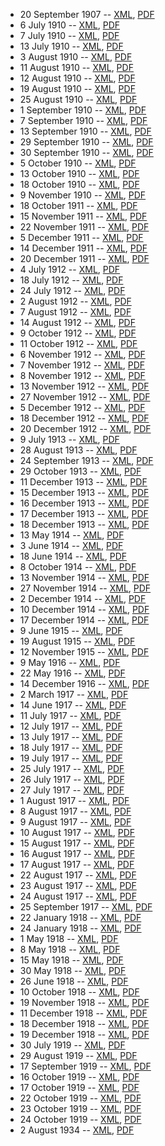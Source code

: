 * 20 September 1907 -- [XML](http://parlinfo.aph.gov.au/parlInfo/download/hansard80/hansards80/1907-09-20/toc_unixml/039332190709206_13212.xml;fileType=text%2Fxml), [PDF](http://parlinfo.aph.gov.au/parlInfo/download/hansard80/hansards80/1907-09-20/toc_pdf/039332190709206.pdf)
* 6 July 1910 -- [XML](http://parlinfo.aph.gov.au/parlInfo/download/hansard80/hansards80/1910-07-06/toc_unixml/055332191007063_10787.xml;fileType=text%2Fxml), [PDF](http://parlinfo.aph.gov.au/parlInfo/download/hansard80/hansards80/1910-07-06/toc_pdf/055332191007063.pdf)
* 7 July 1910 -- [XML](http://parlinfo.aph.gov.au/parlInfo/download/hansard80/hansards80/1910-07-07/toc_unixml/055332191007074_10789.xml;fileType=text%2Fxml), [PDF](http://parlinfo.aph.gov.au/parlInfo/download/hansard80/hansards80/1910-07-07/toc_pdf/055332191007074.pdf)
* 13 July 1910 -- [XML](http://parlinfo.aph.gov.au/parlInfo/download/hansard80/hansards80/1910-07-13/toc_unixml/055332191007133_10793.xml;fileType=text%2Fxml), [PDF](http://parlinfo.aph.gov.au/parlInfo/download/hansard80/hansards80/1910-07-13/toc_pdf/055332191007133.pdf)
* 3 August 1910 -- [XML](http://parlinfo.aph.gov.au/parlInfo/download/hansard80/hansards80/1910-08-03/toc_unixml/055332191008032_10807.xml;fileType=text%2Fxml), [PDF](http://parlinfo.aph.gov.au/parlInfo/download/hansard80/hansards80/1910-08-03/toc_pdf/055332191008032.pdf)
* 11 August 1910 -- [XML](http://parlinfo.aph.gov.au/parlInfo/download/hansard80/hansards80/1910-08-11/toc_unixml/056332191008111_10753.xml;fileType=text%2Fxml), [PDF](http://parlinfo.aph.gov.au/parlInfo/download/hansard80/hansards80/1910-08-11/toc_pdf/056332191008111.pdf)
* 12 August 1910 -- [XML](http://parlinfo.aph.gov.au/parlInfo/download/hansard80/hansards80/1910-08-12/toc_unixml/056332191008122_10755.xml;fileType=text%2Fxml), [PDF](http://parlinfo.aph.gov.au/parlInfo/download/hansard80/hansards80/1910-08-12/toc_pdf/056332191008122.pdf)
* 19 August 1910 -- [XML](http://parlinfo.aph.gov.au/parlInfo/download/hansard80/hansards80/1910-08-19/toc_unixml/056332191008192_10762.xml;fileType=text%2Fxml), [PDF](http://parlinfo.aph.gov.au/parlInfo/download/hansard80/hansards80/1910-08-19/toc_pdf/056332191008192.pdf)
* 25 August 1910 -- [XML](http://parlinfo.aph.gov.au/parlInfo/download/hansard80/hansards80/1910-08-25/toc_unixml/056332191008251_10767.xml;fileType=text%2Fxml), [PDF](http://parlinfo.aph.gov.au/parlInfo/download/hansard80/hansards80/1910-08-25/toc_pdf/056332191008251.pdf)
* 1 September 1910 -- [XML](http://parlinfo.aph.gov.au/parlInfo/download/hansard80/hansards80/1910-09-01/toc_unixml/056332191009010_10774.xml;fileType=text%2Fxml), [PDF](http://parlinfo.aph.gov.au/parlInfo/download/hansard80/hansards80/1910-09-01/toc_pdf/056332191009010.pdf)
* 7 September 1910 -- [XML](http://parlinfo.aph.gov.au/parlInfo/download/hansard80/hansards80/1910-09-07/toc_unixml/056332191009076_10780.xml;fileType=text%2Fxml), [PDF](http://parlinfo.aph.gov.au/parlInfo/download/hansard80/hansards80/1910-09-07/toc_pdf/056332191009076.pdf)
* 13 September 1910 -- [XML](http://parlinfo.aph.gov.au/parlInfo/download/hansard80/hansards80/1910-09-13/toc_unixml/057332191009133_10725.xml;fileType=text%2Fxml), [PDF](http://parlinfo.aph.gov.au/parlInfo/download/hansard80/hansards80/1910-09-13/toc_pdf/057332191009133.pdf)
* 29 September 1910 -- [XML](http://parlinfo.aph.gov.au/parlInfo/download/hansard80/hansards80/1910-09-29/toc_unixml/057332191009295_10744.xml;fileType=text%2Fxml), [PDF](http://parlinfo.aph.gov.au/parlInfo/download/hansard80/hansards80/1910-09-29/toc_pdf/057332191009295.pdf)
* 30 September 1910 -- [XML](http://parlinfo.aph.gov.au/parlInfo/download/hansard80/hansards80/1910-09-30/toc_unixml/057332191009306_10746.xml;fileType=text%2Fxml), [PDF](http://parlinfo.aph.gov.au/parlInfo/download/hansard80/hansards80/1910-09-30/toc_pdf/057332191009306.pdf)
* 5 October 1910 -- [XML](http://parlinfo.aph.gov.au/parlInfo/download/hansard80/hansards80/1910-10-05/toc_unixml/057332191010054_10749.xml;fileType=text%2Fxml), [PDF](http://parlinfo.aph.gov.au/parlInfo/download/hansard80/hansards80/1910-10-05/toc_pdf/057332191010054.pdf)
* 13 October 1910 -- [XML](http://parlinfo.aph.gov.au/parlInfo/download/hansard80/hansards80/1910-10-13/toc_unixml/058332191010133_10697.xml;fileType=text%2Fxml), [PDF](http://parlinfo.aph.gov.au/parlInfo/download/hansard80/hansards80/1910-10-13/toc_pdf/058332191010133.pdf)
* 18 October 1910 -- [XML](http://parlinfo.aph.gov.au/parlInfo/download/hansard80/hansards80/1910-10-18/toc_unixml/058332191010181_10700.xml;fileType=text%2Fxml), [PDF](http://parlinfo.aph.gov.au/parlInfo/download/hansard80/hansards80/1910-10-18/toc_pdf/058332191010181.pdf)
* 9 November 1910 -- [XML](http://parlinfo.aph.gov.au/parlInfo/download/hansard80/hansards80/1910-11-09/toc_unixml/059332191011096_10669.xml;fileType=text%2Fxml), [PDF](http://parlinfo.aph.gov.au/parlInfo/download/hansard80/hansards80/1910-11-09/toc_pdf/059332191011096.pdf)
* 18 October 1911 -- [XML](http://parlinfo.aph.gov.au/parlInfo/download/hansard80/hansards80/1911-10-18/toc_unixml/061332191110186_10606.xml;fileType=text%2Fxml), [PDF](http://parlinfo.aph.gov.au/parlInfo/download/hansard80/hansards80/1911-10-18/toc_pdf/061332191110186.pdf)
* 15 November 1911 -- [XML](http://parlinfo.aph.gov.au/parlInfo/download/hansard80/hansards80/1911-11-15/toc_unixml/062332191111153_10577.xml;fileType=text%2Fxml), [PDF](http://parlinfo.aph.gov.au/parlInfo/download/hansard80/hansards80/1911-11-15/toc_pdf/062332191111153.pdf)
* 22 November 1911 -- [XML](http://parlinfo.aph.gov.au/parlInfo/download/hansard80/hansards80/1911-11-22/toc_unixml/062332191111223_10584.xml;fileType=text%2Fxml), [PDF](http://parlinfo.aph.gov.au/parlInfo/download/hansard80/hansards80/1911-11-22/toc_pdf/062332191111223.pdf)
* 5 December 1911 -- [XML](http://parlinfo.aph.gov.au/parlInfo/download/hansard80/hansards80/1911-12-05/toc_unixml/063332191112050_10555.xml;fileType=text%2Fxml), [PDF](http://parlinfo.aph.gov.au/parlInfo/download/hansard80/hansards80/1911-12-05/toc_pdf/063332191112050.pdf)
* 14 December 1911 -- [XML](http://parlinfo.aph.gov.au/parlInfo/download/hansard80/hansards80/1911-12-14/toc_unixml/063332191112142_10566.xml;fileType=text%2Fxml), [PDF](http://parlinfo.aph.gov.au/parlInfo/download/hansard80/hansards80/1911-12-14/toc_pdf/063332191112142.pdf)
* 20 December 1911 -- [XML](http://parlinfo.aph.gov.au/parlInfo/download/hansard80/hansards80/1911-12-20/toc_unixml/063332191112201_10573.xml;fileType=text%2Fxml), [PDF](http://parlinfo.aph.gov.au/parlInfo/download/hansard80/hansards80/1911-12-20/toc_pdf/063332191112201.pdf)
* 4 July 1912 -- [XML](http://parlinfo.aph.gov.au/parlInfo/download/hansard80/hansards80/1912-07-04/toc_unixml/064332191207045_10530.xml;fileType=text%2Fxml), [PDF](http://parlinfo.aph.gov.au/parlInfo/download/hansard80/hansards80/1912-07-04/toc_pdf/064332191207045.pdf)
* 18 July 1912 -- [XML](http://parlinfo.aph.gov.au/parlInfo/download/hansard80/hansards80/1912-07-18/toc_unixml/064332191207185_10539.xml;fileType=text%2Fxml), [PDF](http://parlinfo.aph.gov.au/parlInfo/download/hansard80/hansards80/1912-07-18/toc_pdf/064332191207185.pdf)
* 24 July 1912 -- [XML](http://parlinfo.aph.gov.au/parlInfo/download/hansard80/hansards80/1912-07-24/toc_unixml/064332191207244_10544.xml;fileType=text%2Fxml), [PDF](http://parlinfo.aph.gov.au/parlInfo/download/hansard80/hansards80/1912-07-24/toc_pdf/064332191207244.pdf)
* 2 August 1912 -- [XML](http://parlinfo.aph.gov.au/parlInfo/download/hansard80/hansards80/1912-08-02/toc_unixml/065332191208023_13214.xml;fileType=text%2Fxml), [PDF](http://parlinfo.aph.gov.au/parlInfo/download/hansard80/hansards80/1912-08-02/toc_pdf/065332191208023.pdf)
* 7 August 1912 -- [XML](http://parlinfo.aph.gov.au/parlInfo/download/hansard80/hansards80/1912-08-07/toc_unixml/065332191208071_10491.xml;fileType=text%2Fxml), [PDF](http://parlinfo.aph.gov.au/parlInfo/download/hansard80/hansards80/1912-08-07/toc_pdf/065332191208071.pdf)
* 14 August 1912 -- [XML](http://parlinfo.aph.gov.au/parlInfo/download/hansard80/hansards80/1912-08-14/toc_unixml/065332191208141_10498.xml;fileType=text%2Fxml), [PDF](http://parlinfo.aph.gov.au/parlInfo/download/hansard80/hansards80/1912-08-14/toc_pdf/065332191208141.pdf)
* 9 October 1912 -- [XML](http://parlinfo.aph.gov.au/parlInfo/download/hansard80/hansards80/1912-10-09/toc_unixml/066332191210095_10485.xml;fileType=text%2Fxml), [PDF](http://parlinfo.aph.gov.au/parlInfo/download/hansard80/hansards80/1912-10-09/toc_pdf/066332191210095.pdf)
* 11 October 1912 -- [XML](http://parlinfo.aph.gov.au/parlInfo/download/hansard80/hansards80/1912-10-11/toc_unixml/067332191210115_13653.xml;fileType=text%2Fxml), [PDF](http://parlinfo.aph.gov.au/parlInfo/download/hansard80/hansards80/1912-10-11/toc_pdf/067332191210115.pdf)
* 6 November 1912 -- [XML](http://parlinfo.aph.gov.au/parlInfo/download/hansard80/hansards80/1912-11-06/toc_unixml/067332191211062_13656.xml;fileType=text%2Fxml), [PDF](http://parlinfo.aph.gov.au/parlInfo/download/hansard80/hansards80/1912-11-06/toc_pdf/067332191211062.pdf)
* 7 November 1912 -- [XML](http://parlinfo.aph.gov.au/parlInfo/download/hansard80/hansards80/1912-11-07/toc_unixml/067332191211073_10457.xml;fileType=text%2Fxml), [PDF](http://parlinfo.aph.gov.au/parlInfo/download/hansard80/hansards80/1912-11-07/toc_pdf/067332191211073.pdf)
* 8 November 1912 -- [XML](http://parlinfo.aph.gov.au/parlInfo/download/hansard80/hansards80/1912-11-08/toc_unixml/067332191211084_10459.xml;fileType=text%2Fxml), [PDF](http://parlinfo.aph.gov.au/parlInfo/download/hansard80/hansards80/1912-11-08/toc_pdf/067332191211084.pdf)
* 13 November 1912 -- [XML](http://parlinfo.aph.gov.au/parlInfo/download/hansard80/hansards80/1912-11-13/toc_unixml/068332191211130_10413.xml;fileType=text%2Fxml), [PDF](http://parlinfo.aph.gov.au/parlInfo/download/hansard80/hansards80/1912-11-13/toc_pdf/068332191211130.pdf)
* 27 November 1912 -- [XML](http://parlinfo.aph.gov.au/parlInfo/download/hansard80/hansards80/1912-11-27/toc_unixml/068332191211270_10423.xml;fileType=text%2Fxml), [PDF](http://parlinfo.aph.gov.au/parlInfo/download/hansard80/hansards80/1912-11-27/toc_pdf/068332191211270.pdf)
* 5 December 1912 -- [XML](http://parlinfo.aph.gov.au/parlInfo/download/hansard80/hansards80/1912-12-05/toc_unixml/068332191212051_10433.xml;fileType=text%2Fxml), [PDF](http://parlinfo.aph.gov.au/parlInfo/download/hansard80/hansards80/1912-12-05/toc_pdf/068332191212051.pdf)
* 18 December 1912 -- [XML](http://parlinfo.aph.gov.au/parlInfo/download/hansard80/hansards80/1912-12-18/toc_unixml/069332191212185_10407.xml;fileType=text%2Fxml), [PDF](http://parlinfo.aph.gov.au/parlInfo/download/hansard80/hansards80/1912-12-18/toc_pdf/069332191212185.pdf)
* 20 December 1912 -- [XML](http://parlinfo.aph.gov.au/parlInfo/download/hansard80/hansards80/1912-12-20/toc_unixml/069332191212200_13660.xml;fileType=text%2Fxml), [PDF](http://parlinfo.aph.gov.au/parlInfo/download/hansard80/hansards80/1912-12-20/toc_pdf/069332191212200.pdf)
* 9 July 1913 -- [XML](http://parlinfo.aph.gov.au/parlInfo/download/hansard80/hansards80/1913-07-09/toc_unixml/070332191307092_10337.xml;fileType=text%2Fxml), [PDF](http://parlinfo.aph.gov.au/parlInfo/download/hansard80/hansards80/1913-07-09/toc_pdf/070332191307092.pdf)
* 28 August 1913 -- [XML](http://parlinfo.aph.gov.au/parlInfo/download/hansard80/hansards80/1913-08-28/toc_unixml/070332191308282_11123.xml;fileType=text%2Fxml), [PDF](http://parlinfo.aph.gov.au/parlInfo/download/hansard80/hansards80/1913-08-28/toc_pdf/070332191308282.pdf)
* 24 September 1913 -- [XML](http://parlinfo.aph.gov.au/parlInfo/download/hansard80/hansards80/1913-09-24/toc_unixml/070332191309240_10367.xml;fileType=text%2Fxml), [PDF](http://parlinfo.aph.gov.au/parlInfo/download/hansard80/hansards80/1913-09-24/toc_pdf/070332191309240.pdf)
* 29 October 1913 -- [XML](http://parlinfo.aph.gov.au/parlInfo/download/hansard80/hansards80/1913-10-29/toc_unixml/071332191310295_10322.xml;fileType=text%2Fxml), [PDF](http://parlinfo.aph.gov.au/parlInfo/download/hansard80/hansards80/1913-10-29/toc_pdf/071332191310295.pdf)
* 11 December 1913 -- [XML](http://parlinfo.aph.gov.au/parlInfo/download/hansard80/hansards80/1913-12-11/toc_unixml/072332191312113_10287.xml;fileType=text%2Fxml), [PDF](http://parlinfo.aph.gov.au/parlInfo/download/hansard80/hansards80/1913-12-11/toc_pdf/072332191312113.pdf)
* 15 December 1913 -- [XML](http://parlinfo.aph.gov.au/parlInfo/download/hansard80/hansards80/1913-12-15/toc_unixml/072332191312150_10290.xml;fileType=text%2Fxml), [PDF](http://parlinfo.aph.gov.au/parlInfo/download/hansard80/hansards80/1913-12-15/toc_pdf/072332191312150.pdf)
* 16 December 1913 -- [XML](http://parlinfo.aph.gov.au/parlInfo/download/hansard80/hansards80/1913-12-16/toc_unixml/072332191312161_10292.xml;fileType=text%2Fxml), [PDF](http://parlinfo.aph.gov.au/parlInfo/download/hansard80/hansards80/1913-12-16/toc_pdf/072332191312161.pdf)
* 17 December 1913 -- [XML](http://parlinfo.aph.gov.au/parlInfo/download/hansard80/hansards80/1913-12-17/toc_unixml/072332191312172_10294.xml;fileType=text%2Fxml), [PDF](http://parlinfo.aph.gov.au/parlInfo/download/hansard80/hansards80/1913-12-17/toc_pdf/072332191312172.pdf)
* 18 December 1913 -- [XML](http://parlinfo.aph.gov.au/parlInfo/download/hansard80/hansards80/1913-12-18/toc_unixml/072332191312183_10296.xml;fileType=text%2Fxml), [PDF](http://parlinfo.aph.gov.au/parlInfo/download/hansard80/hansards80/1913-12-18/toc_pdf/072332191312183.pdf)
* 13 May 1914 -- [XML](http://parlinfo.aph.gov.au/parlInfo/download/hansard80/hansards80/1914-05-13/toc_unixml/073332191405130_10193.xml;fileType=text%2Fxml), [PDF](http://parlinfo.aph.gov.au/parlInfo/download/hansard80/hansards80/1914-05-13/toc_pdf/073332191405130.pdf)
* 3 June 1914 -- [XML](http://parlinfo.aph.gov.au/parlInfo/download/hansard80/hansards80/1914-06-03/toc_unixml/074332191406034_10149.xml;fileType=text%2Fxml), [PDF](http://parlinfo.aph.gov.au/parlInfo/download/hansard80/hansards80/1914-06-03/toc_pdf/074332191406034.pdf)
* 18 June 1914 -- [XML](http://parlinfo.aph.gov.au/parlInfo/download/hansard80/hansards80/1914-06-18/toc_unixml/074332191406185_10163.xml;fileType=text%2Fxml), [PDF](http://parlinfo.aph.gov.au/parlInfo/download/hansard80/hansards80/1914-06-18/toc_pdf/074332191406185.pdf)
* 8 October 1914 -- [XML](http://parlinfo.aph.gov.au/parlInfo/download/hansard80/hansards80/1914-10-08/toc_unixml/075332191410081_10098.xml;fileType=text%2Fxml), [PDF](http://parlinfo.aph.gov.au/parlInfo/download/hansard80/hansards80/1914-10-08/toc_pdf/075332191410081.pdf)
* 13 November 1914 -- [XML](http://parlinfo.aph.gov.au/parlInfo/download/hansard80/hansards80/1914-11-13/toc_unixml/075332191411131_10116.xml;fileType=text%2Fxml), [PDF](http://parlinfo.aph.gov.au/parlInfo/download/hansard80/hansards80/1914-11-13/toc_pdf/075332191411131.pdf)
* 27 November 1914 -- [XML](http://parlinfo.aph.gov.au/parlInfo/download/hansard80/hansards80/1914-11-27/toc_unixml/075332191411271_10128.xml;fileType=text%2Fxml), [PDF](http://parlinfo.aph.gov.au/parlInfo/download/hansard80/hansards80/1914-11-27/toc_pdf/075332191411271.pdf)
* 2 December 1914 -- [XML](http://parlinfo.aph.gov.au/parlInfo/download/hansard80/hansards80/1914-12-02/toc_unixml/075332191412026_10130.xml;fileType=text%2Fxml), [PDF](http://parlinfo.aph.gov.au/parlInfo/download/hansard80/hansards80/1914-12-02/toc_pdf/075332191412026.pdf)
* 10 December 1914 -- [XML](http://parlinfo.aph.gov.au/parlInfo/download/hansard80/hansards80/1914-12-10/toc_unixml/075332191412100_10138.xml;fileType=text%2Fxml), [PDF](http://parlinfo.aph.gov.au/parlInfo/download/hansard80/hansards80/1914-12-10/toc_pdf/075332191412100.pdf)
* 17 December 1914 -- [XML](http://parlinfo.aph.gov.au/parlInfo/download/hansard80/hansards80/1914-12-17/toc_unixml/076332191412175_10016.xml;fileType=text%2Fxml), [PDF](http://parlinfo.aph.gov.au/parlInfo/download/hansard80/hansards80/1914-12-17/toc_pdf/076332191412175.pdf)
* 9 June 1915 -- [XML](http://parlinfo.aph.gov.au/parlInfo/download/hansard80/hansards80/1915-06-09/toc_unixml/077332191506091_5660.xml;fileType=text%2Fxml), [PDF](http://parlinfo.aph.gov.au/parlInfo/download/hansard80/hansards80/1915-06-09/toc_pdf/077332191506091.pdf)
* 19 August 1915 -- [XML](http://parlinfo.aph.gov.au/parlInfo/download/hansard80/hansards80/1915-08-19/toc_unixml/078332191508196_9994.xml;fileType=text%2Fxml), [PDF](http://parlinfo.aph.gov.au/parlInfo/download/hansard80/hansards80/1915-08-19/toc_pdf/078332191508196.pdf)
* 12 November 1915 -- [XML](http://parlinfo.aph.gov.au/parlInfo/download/hansard80/hansards80/1915-11-12/toc_unixml/079332191511123_9920.xml;fileType=text%2Fxml), [PDF](http://parlinfo.aph.gov.au/parlInfo/download/hansard80/hansards80/1915-11-12/toc_pdf/079332191511123.pdf)
* 9 May 1916 -- [XML](http://parlinfo.aph.gov.au/parlInfo/download/hansard80/hansards80/1916-05-09/toc_unixml/079332191605096_9922.xml;fileType=text%2Fxml), [PDF](http://parlinfo.aph.gov.au/parlInfo/download/hansard80/hansards80/1916-05-09/toc_pdf/079332191605096.pdf)
* 22 May 1916 -- [XML](http://parlinfo.aph.gov.au/parlInfo/download/hansard80/hansards80/1916-05-22/toc_unixml/079332191605225_9937.xml;fileType=text%2Fxml), [PDF](http://parlinfo.aph.gov.au/parlInfo/download/hansard80/hansards80/1916-05-22/toc_pdf/079332191605225.pdf)
* 14 December 1916 -- [XML](http://parlinfo.aph.gov.au/parlInfo/download/hansard80/hansards80/1916-12-14/toc_unixml/080332191612142_11146.xml;fileType=text%2Fxml), [PDF](http://parlinfo.aph.gov.au/parlInfo/download/hansard80/hansards80/1916-12-14/toc_pdf/080332191612142.pdf)
* 2 March 1917 -- [XML](http://parlinfo.aph.gov.au/parlInfo/download/hansard80/hansards80/1917-03-02/toc_unixml/081332191703022_13163.xml;fileType=text%2Fxml), [PDF](http://parlinfo.aph.gov.au/parlInfo/download/hansard80/hansards80/1917-03-02/toc_pdf/081332191703022.pdf)
* 14 June 1917 -- [XML](http://parlinfo.aph.gov.au/parlInfo/download/hansard80/hansards80/1917-06-14/toc_unixml/082332191706144_9790.xml;fileType=text%2Fxml), [PDF](http://parlinfo.aph.gov.au/parlInfo/download/hansard80/hansards80/1917-06-14/toc_pdf/082332191706144.pdf)
* 11 July 1917 -- [XML](http://parlinfo.aph.gov.au/parlInfo/download/hansard80/hansards80/1917-07-11/toc_unixml/082332191707113_9792.xml;fileType=text%2Fxml), [PDF](http://parlinfo.aph.gov.au/parlInfo/download/hansard80/hansards80/1917-07-11/toc_pdf/082332191707113.pdf)
* 12 July 1917 -- [XML](http://parlinfo.aph.gov.au/parlInfo/download/hansard80/hansards80/1917-07-12/toc_unixml/082332191707124_13200.xml;fileType=text%2Fxml), [PDF](http://parlinfo.aph.gov.au/parlInfo/download/hansard80/hansards80/1917-07-12/toc_pdf/082332191707124.pdf)
* 13 July 1917 -- [XML](http://parlinfo.aph.gov.au/parlInfo/download/hansard80/hansards80/1917-07-13/toc_unixml/082332191707135_9796.xml;fileType=text%2Fxml), [PDF](http://parlinfo.aph.gov.au/parlInfo/download/hansard80/hansards80/1917-07-13/toc_pdf/082332191707135.pdf)
* 18 July 1917 -- [XML](http://parlinfo.aph.gov.au/parlInfo/download/hansard80/hansards80/1917-07-18/toc_unixml/082332191707183_9797.xml;fileType=text%2Fxml), [PDF](http://parlinfo.aph.gov.au/parlInfo/download/hansard80/hansards80/1917-07-18/toc_pdf/082332191707183.pdf)
* 19 July 1917 -- [XML](http://parlinfo.aph.gov.au/parlInfo/download/hansard80/hansards80/1917-07-19/toc_unixml/082332191707194_9799.xml;fileType=text%2Fxml), [PDF](http://parlinfo.aph.gov.au/parlInfo/download/hansard80/hansards80/1917-07-19/toc_pdf/082332191707194.pdf)
* 25 July 1917 -- [XML](http://parlinfo.aph.gov.au/parlInfo/download/hansard80/hansards80/1917-07-25/toc_unixml/082332191707253_9802.xml;fileType=text%2Fxml), [PDF](http://parlinfo.aph.gov.au/parlInfo/download/hansard80/hansards80/1917-07-25/toc_pdf/082332191707253.pdf)
* 26 July 1917 -- [XML](http://parlinfo.aph.gov.au/parlInfo/download/hansard80/hansards80/1917-07-26/toc_unixml/082332191707264_9804.xml;fileType=text%2Fxml), [PDF](http://parlinfo.aph.gov.au/parlInfo/download/hansard80/hansards80/1917-07-26/toc_pdf/082332191707264.pdf)
* 27 July 1917 -- [XML](http://parlinfo.aph.gov.au/parlInfo/download/hansard80/hansards80/1917-07-27/toc_unixml/082332191707275_9806.xml;fileType=text%2Fxml), [PDF](http://parlinfo.aph.gov.au/parlInfo/download/hansard80/hansards80/1917-07-27/toc_pdf/082332191707275.pdf)
* 1 August 1917 -- [XML](http://parlinfo.aph.gov.au/parlInfo/download/hansard80/hansards80/1917-08-01/toc_unixml/082332191708012_9808.xml;fileType=text%2Fxml), [PDF](http://parlinfo.aph.gov.au/parlInfo/download/hansard80/hansards80/1917-08-01/toc_pdf/082332191708012.pdf)
* 8 August 1917 -- [XML](http://parlinfo.aph.gov.au/parlInfo/download/hansard80/hansards80/1917-08-08/toc_unixml/082332191708082_9812.xml;fileType=text%2Fxml), [PDF](http://parlinfo.aph.gov.au/parlInfo/download/hansard80/hansards80/1917-08-08/toc_pdf/082332191708082.pdf)
* 9 August 1917 -- [XML](http://parlinfo.aph.gov.au/parlInfo/download/hansard80/hansards80/1917-08-09/toc_unixml/082332191708093_9814.xml;fileType=text%2Fxml), [PDF](http://parlinfo.aph.gov.au/parlInfo/download/hansard80/hansards80/1917-08-09/toc_pdf/082332191708093.pdf)
* 10 August 1917 -- [XML](http://parlinfo.aph.gov.au/parlInfo/download/hansard80/hansards80/1917-08-10/toc_unixml/082332191708104_9816.xml;fileType=text%2Fxml), [PDF](http://parlinfo.aph.gov.au/parlInfo/download/hansard80/hansards80/1917-08-10/toc_pdf/082332191708104.pdf)
* 15 August 1917 -- [XML](http://parlinfo.aph.gov.au/parlInfo/download/hansard80/hansards80/1917-08-15/toc_unixml/082332191708152_9818.xml;fileType=text%2Fxml), [PDF](http://parlinfo.aph.gov.au/parlInfo/download/hansard80/hansards80/1917-08-15/toc_pdf/082332191708152.pdf)
* 16 August 1917 -- [XML](http://parlinfo.aph.gov.au/parlInfo/download/hansard80/hansards80/1917-08-16/toc_unixml/082332191708163_13201.xml;fileType=text%2Fxml), [PDF](http://parlinfo.aph.gov.au/parlInfo/download/hansard80/hansards80/1917-08-16/toc_pdf/082332191708163.pdf)
* 17 August 1917 -- [XML](http://parlinfo.aph.gov.au/parlInfo/download/hansard80/hansards80/1917-08-17/toc_unixml/082332191708174_9820.xml;fileType=text%2Fxml), [PDF](http://parlinfo.aph.gov.au/parlInfo/download/hansard80/hansards80/1917-08-17/toc_pdf/082332191708174.pdf)
* 22 August 1917 -- [XML](http://parlinfo.aph.gov.au/parlInfo/download/hansard80/hansards80/1917-08-22/toc_unixml/082332191708222_9822.xml;fileType=text%2Fxml), [PDF](http://parlinfo.aph.gov.au/parlInfo/download/hansard80/hansards80/1917-08-22/toc_pdf/082332191708222.pdf)
* 23 August 1917 -- [XML](http://parlinfo.aph.gov.au/parlInfo/download/hansard80/hansards80/1917-08-23/toc_unixml/082332191708233_9824.xml;fileType=text%2Fxml), [PDF](http://parlinfo.aph.gov.au/parlInfo/download/hansard80/hansards80/1917-08-23/toc_pdf/082332191708233.pdf)
* 24 August 1917 -- [XML](http://parlinfo.aph.gov.au/parlInfo/download/hansard80/hansards80/1917-08-24/toc_unixml/082332191708244_9826.xml;fileType=text%2Fxml), [PDF](http://parlinfo.aph.gov.au/parlInfo/download/hansard80/hansards80/1917-08-24/toc_pdf/082332191708244.pdf)
* 25 September 1917 -- [XML](http://parlinfo.aph.gov.au/parlInfo/download/hansard80/hansards80/1917-09-25/toc_unixml/083332191709255_9782.xml;fileType=text%2Fxml), [PDF](http://parlinfo.aph.gov.au/parlInfo/download/hansard80/hansards80/1917-09-25/toc_pdf/083332191709255.pdf)
* 22 January 1918 -- [XML](http://parlinfo.aph.gov.au/parlInfo/download/hansard80/hansards80/1918-01-22/toc_unixml/084332191801222_9729.xml;fileType=text%2Fxml), [PDF](http://parlinfo.aph.gov.au/parlInfo/download/hansard80/hansards80/1918-01-22/toc_pdf/084332191801222.pdf)
* 24 January 1918 -- [XML](http://parlinfo.aph.gov.au/parlInfo/download/hansard80/hansards80/1918-01-24/toc_unixml/084332191801244_9732.xml;fileType=text%2Fxml), [PDF](http://parlinfo.aph.gov.au/parlInfo/download/hansard80/hansards80/1918-01-24/toc_pdf/084332191801244.pdf)
* 1 May 1918 -- [XML](http://parlinfo.aph.gov.au/parlInfo/download/hansard80/hansards80/1918-05-01/toc_unixml/084332191805013_9750.xml;fileType=text%2Fxml), [PDF](http://parlinfo.aph.gov.au/parlInfo/download/hansard80/hansards80/1918-05-01/toc_pdf/084332191805013.pdf)
* 8 May 1918 -- [XML](http://parlinfo.aph.gov.au/parlInfo/download/hansard80/hansards80/1918-05-08/toc_unixml/084332191805083_9756.xml;fileType=text%2Fxml), [PDF](http://parlinfo.aph.gov.au/parlInfo/download/hansard80/hansards80/1918-05-08/toc_pdf/084332191805083.pdf)
* 15 May 1918 -- [XML](http://parlinfo.aph.gov.au/parlInfo/download/hansard80/hansards80/1918-05-15/toc_unixml/084332191805153_9761.xml;fileType=text%2Fxml), [PDF](http://parlinfo.aph.gov.au/parlInfo/download/hansard80/hansards80/1918-05-15/toc_pdf/084332191805153.pdf)
* 30 May 1918 -- [XML](http://parlinfo.aph.gov.au/parlInfo/download/hansard80/hansards80/1918-05-30/toc_unixml/085332191805302_9704.xml;fileType=text%2Fxml), [PDF](http://parlinfo.aph.gov.au/parlInfo/download/hansard80/hansards80/1918-05-30/toc_pdf/085332191805302.pdf)
* 26 June 1918 -- [XML](http://parlinfo.aph.gov.au/parlInfo/download/hansard80/hansards80/1918-06-26/toc_unixml/085332191806260_9726.xml;fileType=text%2Fxml), [PDF](http://parlinfo.aph.gov.au/parlInfo/download/hansard80/hansards80/1918-06-26/toc_pdf/085332191806260.pdf)
* 10 October 1918 -- [XML](http://parlinfo.aph.gov.au/parlInfo/download/hansard80/hansards80/1918-10-10/toc_unixml/086332191810104_9664.xml;fileType=text%2Fxml), [PDF](http://parlinfo.aph.gov.au/parlInfo/download/hansard80/hansards80/1918-10-10/toc_pdf/086332191810104.pdf)
* 19 November 1918 -- [XML](http://parlinfo.aph.gov.au/parlInfo/download/hansard80/hansards80/1918-11-19/toc_unixml/086332191811191_9692.xml;fileType=text%2Fxml), [PDF](http://parlinfo.aph.gov.au/parlInfo/download/hansard80/hansards80/1918-11-19/toc_pdf/086332191811191.pdf)
* 11 December 1918 -- [XML](http://parlinfo.aph.gov.au/parlInfo/download/hansard80/hansards80/1918-12-11/toc_unixml/087332191812110_9645.xml;fileType=text%2Fxml), [PDF](http://parlinfo.aph.gov.au/parlInfo/download/hansard80/hansards80/1918-12-11/toc_pdf/087332191812110.pdf)
* 18 December 1918 -- [XML](http://parlinfo.aph.gov.au/parlInfo/download/hansard80/hansards80/1918-12-18/toc_unixml/087332191812180_9654.xml;fileType=text%2Fxml), [PDF](http://parlinfo.aph.gov.au/parlInfo/download/hansard80/hansards80/1918-12-18/toc_pdf/087332191812180.pdf)
* 19 December 1918 -- [XML](http://parlinfo.aph.gov.au/parlInfo/download/hansard80/hansards80/1918-12-19/toc_unixml/088332191812196_9566.xml;fileType=text%2Fxml), [PDF](http://parlinfo.aph.gov.au/parlInfo/download/hansard80/hansards80/1918-12-19/toc_pdf/088332191812196.pdf)
* 30 July 1919 -- [XML](http://parlinfo.aph.gov.au/parlInfo/download/hansard80/hansards80/1919-07-30/toc_unixml/088332191907304_9591.xml;fileType=text%2Fxml), [PDF](http://parlinfo.aph.gov.au/parlInfo/download/hansard80/hansards80/1919-07-30/toc_pdf/088332191907304.pdf)
* 29 August 1919 -- [XML](http://parlinfo.aph.gov.au/parlInfo/download/hansard80/hansards80/1919-08-29/toc_unixml/089332191908293_9547.xml;fileType=text%2Fxml), [PDF](http://parlinfo.aph.gov.au/parlInfo/download/hansard80/hansards80/1919-08-29/toc_pdf/089332191908293.pdf)
* 17 September 1919 -- [XML](http://parlinfo.aph.gov.au/parlInfo/download/hansard80/hansards80/1919-09-17/toc_unixml/089332191909170_9555.xml;fileType=text%2Fxml), [PDF](http://parlinfo.aph.gov.au/parlInfo/download/hansard80/hansards80/1919-09-17/toc_pdf/089332191909170.pdf)
* 16 October 1919 -- [XML](http://parlinfo.aph.gov.au/parlInfo/download/hansard80/hansards80/1919-10-16/toc_unixml/090332191910166_9513.xml;fileType=text%2Fxml), [PDF](http://parlinfo.aph.gov.au/parlInfo/download/hansard80/hansards80/1919-10-16/toc_pdf/090332191910166.pdf)
* 17 October 1919 -- [XML](http://parlinfo.aph.gov.au/parlInfo/download/hansard80/hansards80/1919-10-17/toc_unixml/090332191910170_9515.xml;fileType=text%2Fxml), [PDF](http://parlinfo.aph.gov.au/parlInfo/download/hansard80/hansards80/1919-10-17/toc_pdf/090332191910170.pdf)
* 22 October 1919 -- [XML](http://parlinfo.aph.gov.au/parlInfo/download/hansard80/hansards80/1919-10-22/toc_unixml/090332191910225_9520.xml;fileType=text%2Fxml), [PDF](http://parlinfo.aph.gov.au/parlInfo/download/hansard80/hansards80/1919-10-22/toc_pdf/090332191910225.pdf)
* 23 October 1919 -- [XML](http://parlinfo.aph.gov.au/parlInfo/download/hansard80/hansards80/1919-10-23/toc_unixml/090332191910236_9522.xml;fileType=text%2Fxml), [PDF](http://parlinfo.aph.gov.au/parlInfo/download/hansard80/hansards80/1919-10-23/toc_pdf/090332191910236.pdf)
* 24 October 1919 -- [XML](http://parlinfo.aph.gov.au/parlInfo/download/hansard80/hansards80/1919-10-24/toc_unixml/090332191910240_9524.xml;fileType=text%2Fxml), [PDF](http://parlinfo.aph.gov.au/parlInfo/download/hansard80/hansards80/1919-10-24/toc_pdf/090332191910240.pdf)
* 2 August 1934 -- [XML](http://parlinfo.aph.gov.au/parlInfo/download/hansard80/hansards80/1934-08-02/toc_unixml/144332193408023_6572.xml;fileType=text%2Fxml), [PDF](http://parlinfo.aph.gov.au/parlInfo/download/hansard80/hansards80/1934-08-02/toc_pdf/144332193408023.pdf)

